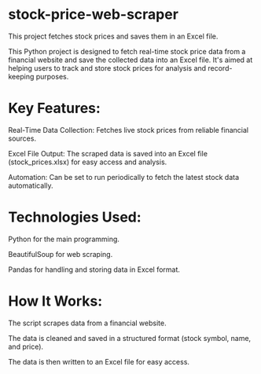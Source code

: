 # stock-price-web-scraper
This project fetches stock prices and saves them in an Excel file.

This Python project is designed to fetch real-time stock price data from a financial website and save the collected data into an Excel file. It's aimed at helping users to track and store stock prices for analysis and record-keeping purposes.

# Key Features:
Real-Time Data Collection: Fetches live stock prices from reliable financial sources.

Excel File Output: The scraped data is saved into an Excel file (stock_prices.xlsx) for easy access and analysis.

Automation: Can be set to run periodically to fetch the latest stock data automatically.

# Technologies Used:
Python for the main programming.

BeautifulSoup for web scraping.

Pandas for handling and storing data in Excel format.

# How It Works:
The script scrapes data from a financial website.

The data is cleaned and saved in a structured format (stock symbol, name, and price).

The data is then written to an Excel file for easy access.
